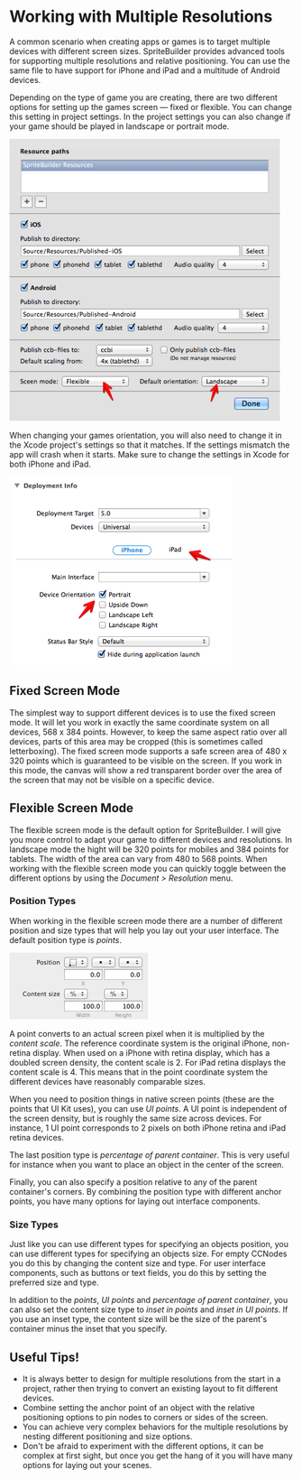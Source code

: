 # Working with Multiple Resolutions
A common scenario when creating apps or games is to target multiple devices with different screen sizes. SpriteBuilder provides advanced tools for supporting multiple resolutions and relative positioning. You can use the same file to have support for iPhone and iPad and a multitude of Android devices.

Depending on the type of game you are creating, there are two different options for setting up the games screen — fixed or flexible. You can change this setting in project settings. In the project settings you can also change if your game should be played in landscape or portrait mode.

![image](screens-1.png?raw=true)

When changing your games orientation, you will also need to change it in the Xcode project's settings so that it matches. If the settings mismatch the app will crash when it starts. Make sure to change the settings in Xcode for both iPhone and iPad.

![image](screens-2.png?raw=true)

## Fixed Screen Mode
The simplest way to support different devices is to use the fixed screen mode. It will let you work in exactly the same coordinate system on all devices, 568 x 384 points. However, to keep the same aspect ratio over all devices, parts of this area may be cropped (this is sometimes called letterboxing). The fixed screen mode supports a safe screen area of 480 x 320 points which is guaranteed to be visible on the screen. If you work in this mode, the canvas will show a red transparent border over the area of the screen that may not be visible on a specific device.

## Flexible Screen Mode
The flexible screen mode is the default option for SpriteBuilder. I will give you more control to adapt your game to different devices and resolutions. In landscape mode the hight will be 320 points for mobiles and 384 points for tablets. The width of the area can vary from 480 to 568 points. When working with the flexible screen mode you can quickly toggle between the different options by using the *Document > Resolution* menu.

### Position Types
When working in the flexible screen mode there are a number of different position and size types that will help you lay out your user interface. The default position type is *points*.

![image](screens-3.png?raw=true)

A point converts to an actual screen pixel when it is multiplied by the *content scale*. The reference coordinate system is the original iPhone, non-retina display. When used on a iPhone with retina display, which has a doubled screen density, the content scale is 2. For iPad retina displays the content scale is 4. This means that in the point coordinate system the different devices have reasonably comparable sizes.

When you need to position things in native screen points (these are the points that UI Kit uses), you can use *UI points*. A UI point is independent of the screen density, but is roughly the same size across devices. For instance, 1 UI point corresponds to 2 pixels on both iPhone retina and iPad retina devices.

The last position type is *percentage of parent container*. This is very useful for instance when you want to place an object in the center of the screen.

Finally, you can also specify a position relative to any of the parent container's corners. By combining the position type with different anchor points, you have many options for laying out interface components.

### Size Types
Just like you can use different types for specifying an objects position, you can use different types for specifying an objects size. For empty CCNodes you do this by changing the content size and type. For user interface components, such as buttons or text fields, you do this by setting the preferred size and type.

In addition to the *points*, *UI points* and *percentage of parent container*, you can also set the content size type to *inset in points* and *inset in UI points*. If you use an inset type, the content size will be the size of the parent's container minus the inset that you specify.

## Useful Tips!
* It is always better to design for multiple resolutions from the start in a project, rather then trying to convert an existing layout to fit different devices.
* Combine setting the anchor point of an object with the relative positioning options to pin nodes to corners or sides of the screen.
* You can achieve very complex behaviors for the multiple resolutions by nesting different positioning and size options.
* Don't be afraid to experiment with the different options, it can be complex at first sight, but once you get the hang of it you will have many options for laying out your scenes.
